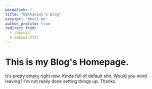 ```yaml
---
permalink: /
title: "Nathaniel's Blog"
excerpt: "About me"
author_profile: true
redirect_from: 
  - /about/
  - /about.html
---
```


This is my Blog's Homepage.
======
It's pretty empty right now.
Kinda full of default shit.
Would you mind leaving?
I'm not really done setting things up.
Thanks.